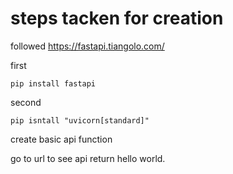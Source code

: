 # steps tacken for creation

followed  https://fastapi.tiangolo.com/

first 
```
pip install fastapi
```
second 
```
pip isntall "uvicorn[standard]"
```

create basic api function

go to url to see api return hello world.


